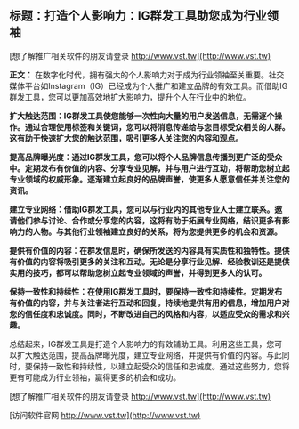 ## **标题：打造个人影响力：IG群发工具助您成为行业领袖**

[想了解推广相关软件的朋友请登录 http://www.vst.tw](http://www.vst.tw)

**正文：**
在数字化时代，拥有强大的个人影响力对于成为行业领袖至关重要。社交媒体平台如Instagram（IG）已经成为个人推广和建立品牌的有效工具。而借助IG群发工具，您可以更加高效地扩大影响力，提升个人在行业中的地位。

**扩大触达范围：IG群发工具使您能够一次性向大量的用户发送信息，无需逐个操作。通过合理使用标签和关键词，您可以将消息传递给与您目标受众相关的人群。这有助于快速扩大您的触达范围，吸引更多人关注您的内容和观点。**

**提高品牌曝光度：通过IG群发工具，您可以将个人品牌信息传播到更广泛的受众中。定期发布有价值的内容、分享专业见解，并与用户进行互动，将帮助您树立起专业领域的权威形象。逐渐建立起良好的品牌声誉，使更多人愿意信任并关注您的资讯。**

**建立专业网络：借助IG群发工具，您可以与行业内的其他专业人士建立联系。邀请他们参与讨论、合作或分享您的内容，这将有助于拓展专业网络，结识更多有影响力的人物。与其他行业领袖建立良好的关系，将为您提供更多的机会和资源。**

**提供有价值的内容：在群发信息时，确保所发送的内容具有实质性和独特性。提供有价值的内容将吸引更多的关注和互动。无论是分享行业见解、经验教训还是提供实用的技巧，都可以帮助您树立起专业领域的声誉，并得到更多人的认可。**

**保持一致性和持续性：在使用IG群发工具时，要保持一致性和持续性。定期发布有价值的内容，并与关注者进行互动和回复。持续地提供有用的信息，增加用户对您的信任度和忠诚度。同时，不断改进自己的风格和内容，以适应受众的需求和兴趣。**

总结起来，IG群发工具是打造个人影响力的有效辅助工具。利用这些工具，您可以扩大触达范围，提高品牌曝光度，建立专业网络，并提供有价值的内容。与此同时，要保持一致性和持续性，以建立起受众的信任和忠诚度。通过这些努力，您将更有可能成为行业领袖，赢得更多的机会和成功。

[想了解推广相关软件的朋友请登录 http://www.vst.tw](http://www.vst.tw)


[访问软件官网 http://www.vst.tw](http://www.vst.tw)
